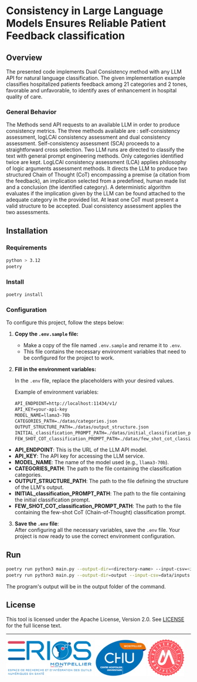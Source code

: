 
# Consistency in Large Language Models Ensures Reliable Patient Feedback classification

## Overview
 The presented code implements Dual Consistency method with any LLM API for natural language classification.  The given implementation example classifies hospitalized patients feedback among 21 categories and 2 tones, favorable and unfavorable, to identify axes of enhancement in hospital quality of care.

### General Behavior

The Methods send API requests to an available LLM in order to produce consistency metrics. The three methods available are : self-consistency assessment, logLCAl consistency assessment and dual consistency assessment. Self-consistency assessment (SCA) proceeds to a straightforward cross selection. Two LLM runs are directed to classify the text with general prompt engineering methods. Only categories identified twice are kept. LogLCAl consistency assessment (LCA) applies philosophy of logic arguments assessment methods. It directs the LLM to produce two structured Chain of Thought (CoT) encompassing a premise (a citation from the feedback), an implication selected from a predefined, human made list and a conclusion (the identified category). A deterministic algorithm evaluates if the implication given by the LLM can be found attached to the adequate category in the provided list. At least one CoT must present a valid structure to be accepted. Dual consistency assessment applies the two assessments.


## Installation

### Requirements

```bash
python > 3.12
poetry
```

### Install

```bash
poetry install
```

### Configuration

To configure this project, follow the steps below:

1. **Copy the `.env.sample` file:**

   - Make a copy of the file named `.env.sample` and rename it to `.env`.
   - This file contains the necessary environment variables that need to be configured for the project to work.

2. **Fill in the environment variables:**

   In the `.env` file, replace the placeholders with your desired values.

   Example of environment variables:

   ```env
   API_ENDPOINT=http://localhost:11434/v1/
   API_KEY=your-api-key
   MODEL_NAME=llama3-70b
   CATEGORIES_PATH=./datas/categories.json
   OUTPUT_STRUCTURE_PATH=./datas/output_structure.json
   INITIAL_classification_PROMPT_PATH=./datas/initial_classification_prompt.txt
   FEW_SHOT_COT_classification_PROMPT_PATH=./datas/few_shot_cot_classification_prompt.txt
   ```
- **API_ENDPOINT**: This is the URL of the LLM API model.
- **API_KEY**: The API key for accessing the LLM service.
- **MODEL_NAME**: The name of the model used (e.g., `llama3-70b`).
- **CATEGORIES_PATH**: The path to the file containing the classification categories.
- **OUTPUT_STRUCTURE_PATH**: The path to the file defining the structure of the LLM's output.
- **INITIAL_classification_PROMPT_PATH**: The path to the file containing the initial classification prompt.
- **FEW_SHOT_COT_classification_PROMPT_PATH**: The path to the file containing the few-shot CoT (Chain-of-Thought) classification prompt.

3. **Save the `.env` file**:  
After configuring all the necessary variables, save the `.env` file. Your project is now ready to use the correct environment configuration.

## Run

```bash
poetry run python3 main.py --output-dir=<directory-name> --input-csv=<input-csv-path>
poetry run python3 main.py --output-dir=output --input-csv=data/inputs.csv
```
The program's output will be in the output folder of the command.

## License

This tool is licensed under the Apache License, Version 2.0. See [LICENSE](LICENSE) for the full license text.

<hr>
<p align="left">
  <img src="img/logo-ERIOS.png" alt="ERIOS" style="height:100px;"/>
    <img src="img/CHU-montpellier.png" alt="CHU Montpellier" style="height:100px;"/>
    <img src="img/um-2.png" alt="Université Montpellier" style="height:100px;"/>
</p>


